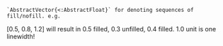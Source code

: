 ```
`AbstractVector{<:AbstractFloat}` for denoting sequences of fill/nofill. e.g.
```

[0.5, 0.8, 1.2] will result in 0.5 filled, 0.3 unfilled, 0.4 filled. 1.0 unit is one linewidth!

